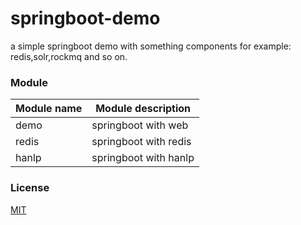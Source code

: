# springboot-demo

a simple springboot demo with something components for example: redis,solr,rockmq and so on.


###  Module 

| Module name | Module description    |
|-------------|-----------------------|
| demo        | springboot with web   |
| redis       | springboot with redis |
| hanlp       | springboot with hanlp |



### License

[MIT](http://opensource.org/licenses/MIT)
